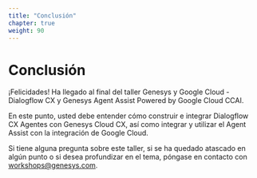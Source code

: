 ```yaml
---
title: "Conclusión"
chapter: true
weight: 90
---
```


# Conclusión

¡Felicidades! Ha llegado al final del taller Genesys y Google Cloud - Dialogflow CX y Genesys Agent Assist Powered by Google Cloud CCAI. 

En este punto, usted debe entender cómo construir e integrar Dialogflow CX Agentes con Genesys Cloud CX, así como integrar y utilizar el Agent Assist con la integración de Google Cloud.

Si tiene alguna pregunta sobre este taller, si se ha quedado atascado en algún punto o si desea profundizar en el tema, póngase en contacto con workshops@genesys.com.